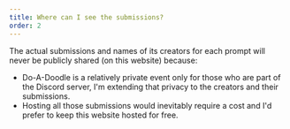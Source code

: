 ```yaml
---
title: Where can I see the submissions?
order: 2
---
```

The actual submissions and names of its creators for each prompt will never be publicly shared (on this website) because:

- Do-A-Doodle is a relatively private event only for those who are part of the Discord server, I'm extending that privacy to the creators and their submissions.
- Hosting all those submissions would inevitably require a cost and I'd prefer to keep this website hosted for free.
